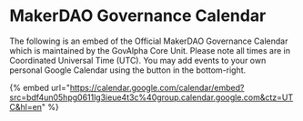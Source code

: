 # MakerDAO Governance Calendar

The following is an embed of the Official MakerDAO Governance Calendar which is maintained by the GovAlpha Core Unit. Please note all times are in Coordinated Universal Time (UTC). You may add events to your own personal Google Calendar using the button in the bottom-right.

{% embed url="https://calendar.google.com/calendar/embed?src=bdf4un05hpg0611lg3ieue4t3c%40group.calendar.google.com&ctz=UTC&hl=en" %}
